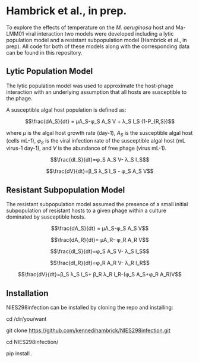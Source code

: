 # Hambrick et al., in prep.
To explore the effects of temperature on the _M. aeruginosa_ host and Ma-LMM01 viral interaction two models were developed including a lytic population model and a resistant subpopulation model (Hambrick et al., in prep). All code for both of these models along with the corresponding data can be found in this repository.

**Lytic Population Model**
----------------------------
The lytic population model was used to approximate the host-phage interaction with an underlying assumption that all hosts are susceptible to the phage.

A susceptible algal host population is defined as:

$$\frac{dA_S}{dt} = μA_S-φ_S A_S V + λ_S I_S (1-P_{R,S})$$

where $μ$ is the algal host growth rate (day-1), $A_S$ is the susceptible algal host (cells mL-1), $φ_S$ is the viral infection rate of the susceptible algal host (mL virus-1 day-1), and $V$ is the abundance of free phage (virus mL-1). 

$$\frac{dI_S}{dt}=φ_S A_S V- λ_S I_S$$

$$\frac{dV}{dt}=β_S λ_S I_S  - φ_S A_S V$$


**Resistant Subpopulation Model**
----------------------------------
The resistant subpopulation model assumed the presence of a small initial subpopulation of resistant hosts to a given phage within a culture dominated by susceptible hosts. 

$$\frac{dA_S}{dt} = μA_S-φ_S A_S V$$

$$\frac{dA_R}{dt}= μA_R- φ_R A_R V$$

$$\frac{dI_S}{dt}=φ_S A_S V- λ_S I_S$$

$$\frac{dI_R}{dt}=φ_R A_R V- λ_R I_R$$

$$\frac{dV}{dt}=β_S λ_S I_S+ β_R λ_R I_R-(φ_S A_S+φ_R A_R)V$$

**Installation**
--------------------------------------------------------------------
NIES298infection can be installed by cloning the repo and installing:

cd /dir/you/want

git clone https://github.com/kennedihambrick/NIES298infection.git

cd NIES298infection/

pip install .

